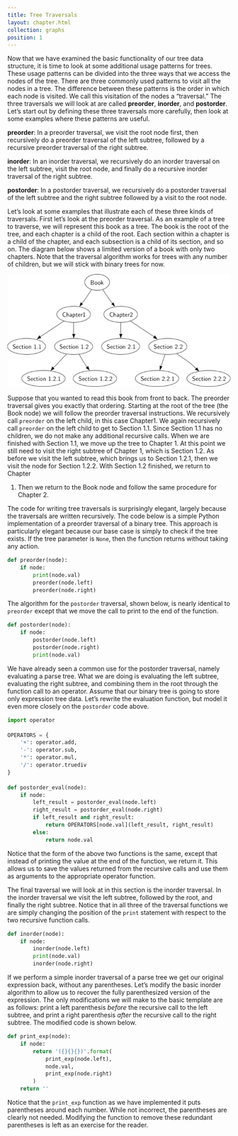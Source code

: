 ```yaml
---
title: Tree Traversals
layout: chapter.html
collection: graphs
position: 1
---
```


Now that we have examined the basic functionality of our tree data
structure, it is time to look at some additional usage patterns for
trees. These usage patterns can be divided into the three ways that we
access the nodes of the tree. There are three commonly used patterns to
visit all the nodes in a tree. The difference between these patterns is
the order in which each node is visited. We call this visitation of the
nodes a “traversal.” The three traversals we will look at are called
**preorder**, **inorder**, and **postorder**. Let’s start out by
defining these three traversals more carefully, then look at some
examples where these patterns are useful.

**preorder**: In a preorder traversal, we visit the root node first, then
recursively do a preorder traversal of the left subtree, followed by
a recursive preorder traversal of the right subtree.

**inorder**: In an inorder traversal, we recursively do an inorder traversal on
the left subtree, visit the root node, and finally do a recursive
inorder traversal of the right subtree.

**postorder**: In a postorder traversal, we recursively do a postorder traversal of
the left subtree and the right subtree followed by a visit to the
root node.

Let’s look at some examples that illustrate each of these three kinds of
traversals. First let’s look at the preorder traversal. As an example of
a tree to traverse, we will represent this book as a tree. The book is
the root of the tree, and each chapter is a child of the root. Each
section within a chapter is a child of the chapter, and each subsection
is a child of its section, and so on. The diagram below
shows a limited version of a book with only two chapters. Note that the
traversal algorithm works for trees with any number of children, but we
will stick with binary trees for now.

![Representing a Book as a Tree](figures/book-tree.png)

Suppose that you wanted to read this book from front to back. The
preorder traversal gives you exactly that ordering. Starting at the root
of the tree (the Book node) we will follow the preorder traversal
instructions. We recursively call `preorder` on the left child, in this
case Chapter1. We again recursively call `preorder` on the left child to
get to Section 1.1. Since Section 1.1 has no children, we do not make
any additional recursive calls. When we are finished with Section 1.1,
we move up the tree to Chapter 1. At this point we still need to visit
the right subtree of Chapter 1, which is Section 1.2. As before we visit
the left subtree, which brings us to Section 1.2.1, then we visit the
node for Section 1.2.2. With Section 1.2 finished, we return to Chapter
1. Then we return to the Book node and follow the same procedure for
Chapter 2.

The code for writing tree traversals is surprisingly elegant, largely
because the traversals are written recursively.
The code below is a simple Python implementation of a preorder
traversal of a binary tree. This approach is particularly elegant because our
base case is simply to check if the tree exists. If the tree parameter
is `None`, then the function returns without taking any action.


```python
def preorder(node):
    if node:
        print(node.val)
        preorder(node.left)
        preorder(node.right)
```

The algorithm for the `postorder` traversal, shown below, is nearly identical to `preorder`
except that we move the call to print to the end of the function.

```python
def postorder(node):
    if node:
        postorder(node.left)
        postorder(node.right)
        print(node.val)
```

We have already seen a common use for the postorder traversal, namely
evaluating a parse tree.
What we are doing is evaluating the left subtree, evaluating the right
subtree, and combining them in the root through the function call to an
operator. Assume that our binary tree is going to store only expression
tree data. Let’s rewrite the evaluation function, but model it even more
closely on the `postorder` code above.

```python
import operator

OPERATORS = {
    '+': operator.add,
    '-': operator.sub,
    '*': operator.mul,
    '/': operator.truediv
}

def postorder_eval(node):
    if node:
        left_result = postorder_eval(node.left)
        right_result = postorder_eval(node.right)
        if left_result and right_result:
            return OPERATORS[node.val](left_result, right_result)
        else:
            return node.val
```

Notice that the form of the above two functions is the same, except that instead of
printing the value at the end of the function, we return it. This allows
us to save the values returned from the recursive calls and use them as arguments
to the appropriate operator function.

The final traversal we will look at in this section is the inorder
traversal. In the inorder traversal we visit the left subtree, followed
by the root, and finally the right subtree.
Notice that in all three of the traversal functions we are
simply changing the position of the `print` statement with respect to
the two recursive function calls.

```python
def inorder(node):
    if node:
        inorder(node.left)
        print(node.val)
        inorder(node.right)
```

If we perform a simple inorder traversal of a parse tree we get our
original expression back, without any parentheses. Let’s modify the
basic inorder algorithm to allow us to recover the fully parenthesized
version of the expression. The only modifications we will make to the
basic template are as follows: print a left parenthesis *before* the
recursive call to the left subtree, and print a right parenthesis
*after* the recursive call to the right subtree. The modified code is
shown below.


```python
def print_exp(node):
    if node:
        return '({}{}{})'.format(
            print_exp(node.left),
            node.val,
            print_exp(node.right)
        )
    return ''
```

Notice that the `print_exp` function as we have implemented it puts
parentheses around each number. While not incorrect, the parentheses are
clearly not needed. Modifying the function to remove these redundant
parentheses is left as an exercise for the reader.
